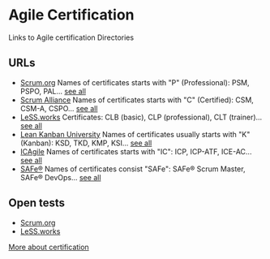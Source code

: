 # Agile Certification
Links to Agile certification Directories

## URLs
* [Scrum.org](https://www.scrum.org/certification-list)
    Names of certificates starts with "P" (Professional): PSM, PSPO, PAL... [see all](https://www.scrum.org/professional-scrum-certifications)
* [Scrum Alliance](https://certification.scrumalliance.org/accounts/directory)
    Names of certificates starts with "C" (Certified): CSM, CSM-A, CSPO... [see all](https://www.scrumalliance.org/get-certified)
* [LeSS.works](https://less.works/ru/users)
    Certificates: CLB (basic), CLP (professional), CLT (trainer)... [see all](https://less.works/courses/less-courses)
* [Lean Kanban University](https://edu.leankanban.com/alumni)
    Names of certificates usually starts with "K" (Kanban): KSD, TKD, KMP, KSI... [see all](https://www.kanban.university/#certifiedkanban)
* [ICAgile](https://icagile.com/Agile-Professionals/Find-Agile-Professionals)
    Names of certificates starts with "IC": ICP, ICP-ATF, ICE-AC... [see all](https://www.icagile.com/Business-Agility)
* [SAFe®](https://support.scaledagile.com/s/article/FAQ-How-can-I-find-SAFe-certified-individuals)
    Names of certificates consist "SAFe": SAFe® Scrum Master, SAFe® DevOps... [see all](https://www.scaledagile.com/certifications/about-safe-certification/)

## Open tests
* [Scrum.org](https://www.scrum.org/index.php/open-assessments)
* [LeSS.works](https://less.works/ru/less/test/index.html)


[More about certification](https://habr.com/ru/post/457926/)